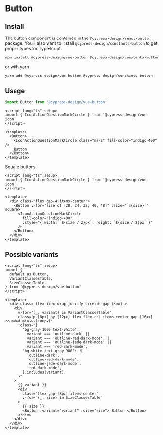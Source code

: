 # Button

## Install

The button component is contained in the `@cypress-design/react-button` package. You'll also want to install `@cypress-design/constants-button` to get proper types for TypeScript.

```bash
npm install @cypress-design/vue-button @cypress-design/constants-button
```

or with yarn

```bash
yarn add @cypress-design/vue-button @cypress-design/constants-button
```

## Usage

```ts
import Button from '@cypress-design/vue-button'
```

```vue live
<script lang="ts" setup>
import { IconActionQuestionMarkCircle } from '@cypress-design/vue-icon'
</script>

<template>
  <Button>
    <IconActionQuestionMarkCircle class="mr-2" fill-color="indigo-400" />
    Button
  </Button>
</template>
```

Square buttons

```vue live
<script lang="ts" setup>
import { IconActionQuestionMarkCircle } from '@cypress-design/vue-icon'
</script>

<template>
  <div class="flex gap-4 items-center">
    <Button v-for="size of [20, 24, 32, 40, 48]" :size="`${size}`" square>
      <IconActionQuestionMarkCircle
        fill-color="indigo-400"
        :style="{ width: `${size / 2}px`, height: `${size / 2}px` }"
      />
    </Button>
  </div>
</template>
```

## Possible variants

```vue live
<script lang="ts" setup>
import {
  default as Button,
  VariantClassesTable,
  SizeClassesTable,
} from '@cypress-design/vue-button'
</script>

<template>
  <div class="flex flex-wrap justify-stretch gap-[8px]">
    <div
      v-for="(_, variant) in VariantClassesTable"
      class="p-[8px] py-[12px] flex flex-col items-center gap-[16px] rounded min-w-[180px]"
      :class="{
        'bg-gray-1000 text-white':
          variant === 'outline-dark' ||
          variant === 'outline-red-dark-mode' ||
          variant === 'outline-jade-dark-mode' ||
          variant === 'red-dark-mode',
        'bg-white text-gray-900': ![
          'outline-dark',
          'outline-red-dark-mode',
          'outline-jade-dark-mode',
          'red-dark-mode',
        ].includes(variant),
      }"
    >
      {{ variant }}
      <div
        class="flex gap-[8px] items-center"
        v-for="(_, size) in SizeClassesTable"
      >
        {{ size }}
        <Button :variant="variant" :size="size"> Button </Button>
      </div>
    </div>
  </div>
</template>
```
